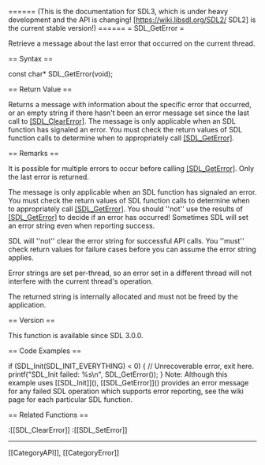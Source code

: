 ====== (This is the documentation for SDL3, which is under heavy development and the API is changing! [https://wiki.libsdl.org/SDL2/ SDL2] is the current stable version!) ======
= SDL_GetError =

Retrieve a message about the last error that occurred on the current thread.

== Syntax ==

<syntaxhighlight lang='c'>
const char* SDL_GetError(void);
</syntaxhighlight>

== Return Value ==

Returns a message with information about the specific error that occurred,
or an empty string if there hasn't been an error message set since the last
call to [[SDL_ClearError]](). The message is only applicable when an SDL
function has signaled an error. You must check the return values of SDL
function calls to determine when to appropriately call [[SDL_GetError]]().

== Remarks ==

It is possible for multiple errors to occur before calling
[[SDL_GetError]](). Only the last error is returned.

The message is only applicable when an SDL function has signaled an error.
You must check the return values of SDL function calls to determine when to
appropriately call [[SDL_GetError]](). You should ''not'' use the results
of [[SDL_GetError]]() to decide if an error has occurred! Sometimes SDL
will set an error string even when reporting success.

SDL will ''not'' clear the error string for successful API calls. You
''must'' check return values for failure cases before you can assume the
error string applies.

Error strings are set per-thread, so an error set in a different thread
will not interfere with the current thread's operation.

The returned string is internally allocated and must not be freed by the
application.

== Version ==

This function is available since SDL 3.0.0.

== Code Examples ==

<syntaxhighlight lang='c++'>
if (SDL_Init(SDL_INIT_EVERYTHING) < 0) {
    // Unrecoverable error, exit here.
    printf("SDL_Init failed: %s\n", SDL_GetError());
}
</syntaxhighlight>
Note: Although this example uses [[SDL_Init]](), [[SDL_GetError]]() provides an error message for any failed SDL operation which supports error reporting, see the wiki page for each particular SDL function.

== Related Functions ==

:[[SDL_ClearError]]
:[[SDL_SetError]]

----
[[CategoryAPI]], [[CategoryError]]


